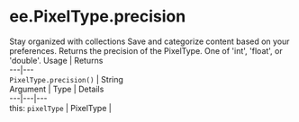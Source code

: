  
#  ee.PixelType.precision
Stay organized with collections  Save and categorize content based on your preferences. 
Returns the precision of the PixelType. One of 'int', 'float', or 'double'. Usage | Returns  
---|---  
`PixelType.precision()` | String  
Argument | Type | Details  
---|---|---  
this: `pixelType` | PixelType |   
